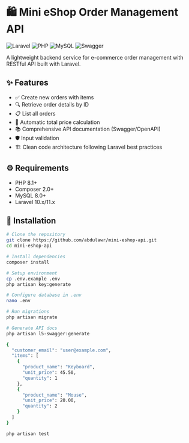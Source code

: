 # 🛍️ Mini eShop Order Management API

![Laravel](https://img.shields.io/badge/Laravel-FF2D20?style=for-the-badge&logo=laravel&logoColor=white)
![PHP](https://img.shields.io/badge/PHP-777BB4?style=for-the-badge&logo=php&logoColor=white)
![MySQL](https://img.shields.io/badge/MySQL-4479A1?style=for-the-badge&logo=mysql&logoColor=white)
![Swagger](https://img.shields.io/badge/Swagger-85EA2D?style=for-the-badge&logo=swagger&logoColor=black)

A lightweight backend service for e-commerce order management with RESTful API built with Laravel.

## ✨ Features

- ✅ Create new orders with items
- 🔍 Retrieve order details by ID
- 📋 List all orders
- 🧮 Automatic total price calculation
- 📚 Comprehensive API documentation (Swagger/OpenAPI)
- 🛡️ Input validation
- 🏗️ Clean code architecture following Laravel best practices

## ⚙️ Requirements

- PHP 8.1+
- Composer 2.0+
- MySQL 8.0+
- Laravel 10.x/11.x

## 🚀 Installation

```bash
# Clone the repository
git clone https://github.com/abdulawr/mini-eshop-api.git
cd mini-eshop-api

# Install dependencies
composer install

# Setup environment
cp .env.example .env
php artisan key:generate

# Configure database in .env
nano .env

# Run migrations
php artisan migrate

# Generate API docs
php artisan l5-swagger:generate

{
  "customer_email": "user@example.com",
  "items": [
    {
      "product_name": "Keyboard",
      "unit_price": 45.50,
      "quantity": 1
    },
    {
      "product_name": "Mouse",
      "unit_price": 20.00,
      "quantity": 2
    }
  ]
}

php artisan test
